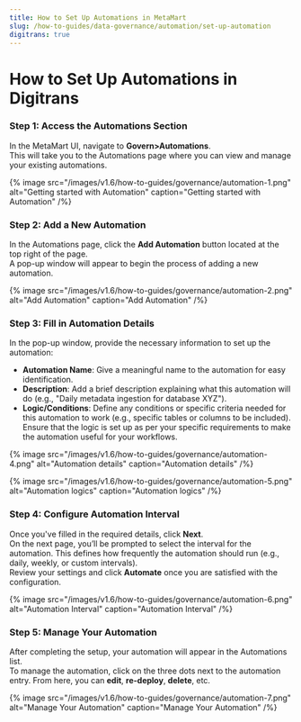 ```yaml
---
title: How to Set Up Automations in MetaMart
slug: /how-to-guides/data-governance/automation/set-up-automation
digitrans: true
---
```


# How to Set Up Automations in Digitrans

### Step 1: Access the Automations Section
In the MetaMart UI, navigate to **Govern>Automations**.  
This will take you to the Automations page where you can view and manage your existing automations.

{% image
src="/images/v1.6/how-to-guides/governance/automation-1.png"
alt="Getting started with Automation"
caption="Getting started with Automation"
/%}

### Step 2: Add a New Automation
In the Automations page, click the **Add Automation** button located at the top right of the page.  
A pop-up window will appear to begin the process of adding a new automation.

{% image
src="/images/v1.6/how-to-guides/governance/automation-2.png"
alt="Add Automation"
caption="Add Automation"
/%}

### Step 3: Fill in Automation Details
In the pop-up window, provide the necessary information to set up the automation:
- **Automation Name**: Give a meaningful name to the automation for easy identification.
- **Description**: Add a brief description explaining what this automation will do (e.g., "Daily metadata ingestion for database XYZ").
- **Logic/Conditions**: Define any conditions or specific criteria needed for this automation to work (e.g., specific tables or columns to be included).  
  Ensure that the logic is set up as per your specific requirements to make the automation useful for your workflows.

{% image
src="/images/v1.6/how-to-guides/governance/automation-4.png"
alt="Automation details"
caption="Automation details"
/%}

{% image
src="/images/v1.6/how-to-guides/governance/automation-5.png"
alt="Automation logics"
caption="Automation logics"
/%}

### Step 4: Configure Automation Interval
Once you've filled in the required details, click **Next**.  
On the next page, you’ll be prompted to select the interval for the automation. This defines how frequently the automation should run (e.g., daily, weekly, or custom intervals).  
Review your settings and click **Automate** once you are satisfied with the configuration.

{% image
src="/images/v1.6/how-to-guides/governance/automation-6.png"
alt="Automation Interval"
caption="Automation Interval"
/%}

### Step 5: Manage Your Automation
After completing the setup, your automation will appear in the Automations list.  
To manage the automation, click on the three dots next to the automation entry. From here, you can **edit**, **re-deploy**, **delete**, etc.

{% image
src="/images/v1.6/how-to-guides/governance/automation-7.png"
alt="Manage Your Automation"
caption="Manage Your Automation"
/%}
